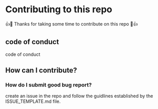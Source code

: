 # Contributing to this repo
:+1::tada: Thanks for taking some time to contribute on this repo :tada::+1:


## code of conduct
code of conduct 

## How can I contribute?

### How do I submit good bug report?

create an issue in the repo and follow the guidlines established by the ISSUE_TEMPLATE.md file.
